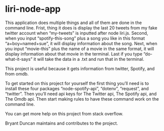 # liri-node-app
This application does multiple things and all of them are done in the command line. Frist, thing it does is display the last 20 tweets from my fake twitter account when “my-tweets” is inputted after node liri.js. Second, when you input “spotify-this-song” plus a song you like in this format “a+boy+named+sue”, it will display information about the song. Next, when you input “movie-this” plus the name of a movie in the same format, it will display information about that movie in the terminal. Last if you type “do-what-it-says” it will take the data in a .txt and run that in the terminal.    

This project is useful because it gets information from twitter, Spotify, and from omdb.

To get started on this project for yourself the first thing you’ll need is to install these four packages “node-spotify-api”, “dotenv”, “request”, and “twitter”.  Then you’ll need api keys for The Twitter api, The Spotify api, and The Omdb api.  Then start making rules to have these command work on the command line.

You can get more help on this project from stack overflow.

Bryant Duncan maintains and contributes to the project. 